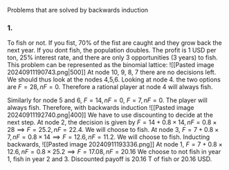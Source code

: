 Problems that are solved by backwards induction
### 1.
To fish or not. If you fist, 70% of the fist are caught and they grow back the next year. If you dont fish, the population doubles. The profit is 1 USD per ton, 25% interest rate, and there are only 3 opportunities (3 years) to fish. This problem can be represented as the binomial lattice:
![[Pasted image 20240911190743.png|500]]
At node 10, 9, 8, 7 there are no decisions left. We should thus look at the nodes 4,5,6. Looking at node 4. the two options are $F=28, nF=0$. Therefore a rational player at node 4 will always fish. 

Similarly for node 5 and 6, $F=14,nF=0$, $F=7, nF=0$. The player will always fish. Therefore, with backwards induction
![[Pasted image 20240911192740.png|400]]
We have to use discounting to decide at the next step. At node 2, the decision is given by $F=14+0.8\times 14, nF=0.8\times 28\implies F=25.2, nF=22.4$. We will choose to fish. At node 3, $F=7+0.8\times 7, nF = 0.8\times 14\implies F=12.6, nF = 11.2$. We will choose to fish. Inducting backwards,  ![[Pasted image 20240911193336.png]]
At node 1, $F=7+0.8\times 12.6, nF=0.8\times 25.2\implies F=17.08, nF = 20.16$
We choose to not fish in year 1, fish in year 2 and 3. Discounted payoff is 20.16 T of fish or 20.16 USD. 





